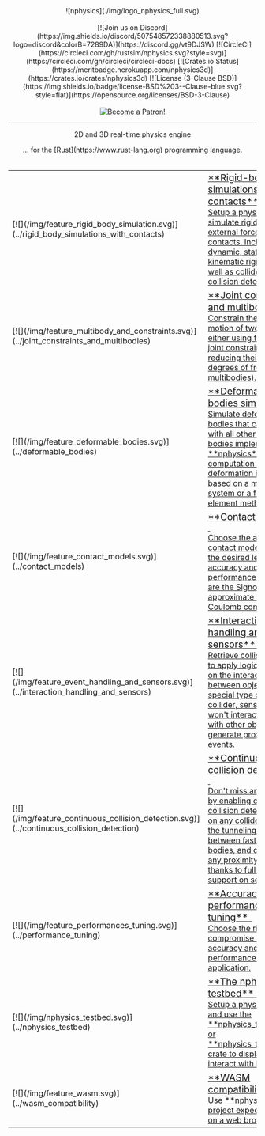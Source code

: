 <center>
![nphysics](./img/logo_nphysics_full.svg)
</center>
<br/>
<center>
[![Join us on Discord](https://img.shields.io/discord/507548572338880513.svg?logo=discord&colorB=7289DA)](https://discord.gg/vt9DJSW)
[![CircleCI](https://circleci.com/gh/rustsim/nphysics.svg?style=svg)](https://circleci.com/gh/circleci/circleci-docs)
[![Crates.io Status](https://meritbadge.herokuapp.com/nphysics3d)](https://crates.io/crates/nphysics3d)
[![License (3-Clause BSD)](https://img.shields.io/badge/license-BSD%203--Clause-blue.svg?style=flat)](https://opensource.org/licenses/BSD-3-Clause)
<div style="text-align:center">
<br/>
<a href="https://www.patreon.com/bePatron?u=7111380" ><img src="/img/become_a_patron_button.png" alt="Become a Patron!" /></a>

-----

<span class="h1 headline">2D and 3D real-time physics engine</span>
<div></div>
<span class="subheadline">… for the [Rust](https://www.rust-lang.org) programming language.</span>
</center>

<br>

<table markdown="1">
<tr>
    <td>[![](/img/feature_rigid_body_simulation.svg)](../rigid_body_simulations_with_contacts)</td>
    <td style="vertical-align:middle">
    <a href="../rigid_body_simulations_with_contacts" id="no_highlight">
    <div>
    <big>**Rigid-body simulations with contacts**</big>
    <span class="home_dummy_link">&nbsp;<i class="fa fa-external-link" aria-hidden="true"></i></span>
    <br>
    Setup a physics world to simulate rigid solids with external forces and contacts. Includes dynamic, static,
    and kinematic rigid bodies, as well as colliders for collision detection.
    </div>
    </a>
    </td>
</tr>
<tr>
    <td>[![](/img/feature_multibody_and_constraints.svg)](../joint_constraints_and_multibodies)</td>
    <td style="vertical-align:middle">
    <a href="../joint_constraints_and_multibodies" id="no_highlight">
    <div>
    <big>**Joint constraints and multibodies**</big>
    <span class="home_dummy_link">&nbsp;<i class="fa fa-external-link" aria-hidden="true"></i></span>
    <br>
    Constrain the relative motion of two bodies either using forces (with joint constraints) or by
    reducing their relative degrees of freedom (with multibodies).
    </div>
    </a>
    </td>
</tr>
<tr>
    <td>[![](/img/feature_deformable_bodies.svg)](../deformable_bodies)</td>
    <td style="vertical-align:middle">
    <a href="../deformable_bodies" id="no_highlight">
    <div>
    <big>**Deformable bodies simulation**</big>
    <span class="home_dummy_link">&nbsp;<i class="fa fa-external-link" aria-hidden="true"></i></span>
    <br>
    Simulate deformable bodies that can interact with all other kinds of bodies implemented in **nphysics**.
    The computation of deformation is either based on a mass-spring system or a finite-element method.
    </div>
    </a>
    </td>
</tr>
<tr>
    <td>[![](/img/feature_contact_models.svg)](../contact_models)</td>
    <td style="vertical-align:middle">
    <a href="../contact_models" id="no_highlight">
    <div>
    <big>**Contact models**</big>
    <span class="home_dummy_link">&nbsp;<i class="fa fa-external-link" aria-hidden="true"></i></span>
    <br>
    Choose the appropriate contact model to achieve the desired level of accuracy and performance.
    Included are the Signorini and an approximate Signorini-Coulomb contact models.
    </div>
    </a>
    </td>
</tr>
<tr>
    <td>[![](/img/feature_event_handling_and_sensors.svg)](../interaction_handling_and_sensors)</td>
    <td style="vertical-align:middle">
    <a href="../interaction_handling_and_sensors" id="no_highlight">
    <div>
    <big>**Interaction handling and sensors**</big>
    <span class="home_dummy_link">&nbsp;<i class="fa fa-external-link" aria-hidden="true"></i></span>
    <br>
    Retrieve collision events to apply logic depending on the interaction between objects.
    Use a special type of collider, sensors, which won't interact physically with other objects
    but will generate proximity events.
    </div>
    </a>
    </td>
</tr>
<tr>
    <td>[![](/img/feature_continuous_collision_detection.svg)](../continuous_collision_detection)</td>
    <td style="vertical-align:middle">
    <a href="../continuous_collision_detection" id="no_highlight">
    <div>
    <big>**Continuous collision detection**</big>
    <span class="home_dummy_link">&nbsp;<i class="fa fa-external-link" aria-hidden="true"></i></span>
    <br>
    Don't miss any contact by enabling continuous collision detection (CCD) on any collider.
    Prevent the tunneling problem between fast-moving bodies, and don't miss any proximity
    event thanks to full CCD support on sensors.
    </div>
    </a>
    </td>
</tr>
<tr>
    <td>[![](/img/feature_performances_tuning.svg)](../performance_tuning)</td>
    <td style="vertical-align:middle">
    <a href="../performance_tuning" id="no_highlight">
    <div>
    <big>**Accuracy and performance tuning**</big>
    <span class="home_dummy_link">&nbsp;<i class="fa fa-external-link" aria-hidden="true"></i></span>
    <br>
    Choose the right compromise between accuracy and performance for your application.
    </div>
    </a>
    </td>
</tr>
<tr>
    <td>[![](/img/nphysics_testbed.svg)](../nphysics_testbed)</td>
    <td style="vertical-align:middle">
    <a href="../nphysics_testbed" id="no_highlight">
    <div>
    <big>**The nphysics testbed**</big>
    <span class="home_dummy_link">&nbsp;<i class="fa fa-external-link" aria-hidden="true"></i></span>
    <br>
    Setup a physical scene and use the **nphysics_testbed2d** or **nphysics_testbed3d** crate to display and
    interact with it.
    </div>
    </a>
    </td>
</tr>
<tr>
    <td>[![](/img/feature_wasm.svg)](../wasm_compatibility)</td>
    <td style="vertical-align:middle">
    <a href="../wasm_compatibility" id="no_highlight">
    <div>
    <big>**WASM compatibility**</big>
    <span class="home_dummy_link">&nbsp;<i class="fa fa-external-link" aria-hidden="true"></i></span>
    <br>
    Use **nphysics** on a project expected to run on a web browser.
    </div>
    </a>
    </td>
</tr>
</table>